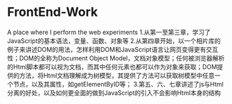 # FrontEnd-Work
A place where I perform the web experiments
1.从第一至第三章，学习了JavaScript的基本语法，变量、函数、对象等
2.从第四章开始，以一个相片库的例子来讲述DOM的用法，怎样利用DOM和JavaScript语言让网页变得更有交互性；DOM的全称为Document Object Model，文档对象模型；任何被浏览器解析的Html脚本都可以视为文档，而其中任何元素也都可以作为对象来获取；DOM提供的方法，将Html文档理解成为树模型，其提供了方法可以获取树模型中任意一个节点，以及其属性，如getElementByID等；
3.第五、六、七章讲述了js与Html分离的好处，以及如何更全面的做到JavaScript的引入不会影响Html本身的结构
